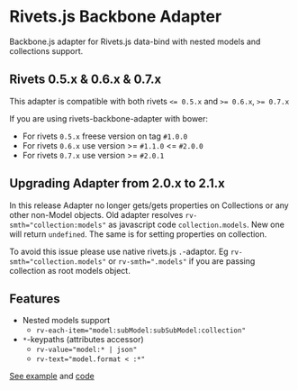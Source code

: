 # Rivets.js Backbone Adapter

Backbone.js adapter for Rivets.js data-bind with nested models and collections support.

## Rivets 0.5.x & 0.6.x & 0.7.x

This adapter is compatible with both rivets `<= 0.5.x` and `>= 0.6.x`, `>= 0.7.x`

If you are using rivets-backbone-adapter with bower:
 * For rivets `0.5.x` freese version on tag `#1.0.0`
 * For rivets `0.6.x` use version >= `#1.1.0` <= `#2.0.0`
 * For rivets `0.7.x` use version >= `#2.0.1`

## Upgrading Adapter from 2.0.x to 2.1.x

In this release Adapter no longer gets/gets properties on Collections or any other non-Model objects.
Old adapter resolves `rv-smth="collection:models"` as javascript code `collection.models`. New one will return `undefined`.
The same is for setting properties on collection. 

To avoid this issue please use native rivets.js `.`-adaptor. Eg `rv-smth="collection.models"` or `rv-smth=".models"` if you are passing collection as root models object.

## Features

 * Nested models support 
   * `rv-each-item="model:subModel:subSubModel:collection"`
 * `*`-keypaths (attributes accessor) 
   * `rv-value="model:* | json"` 
   * `rv-text="model.format < :*"`

[See example](http://azproduction.github.io/rivets-backbone-adapter/example/index.html) and [code](example/index.html)
